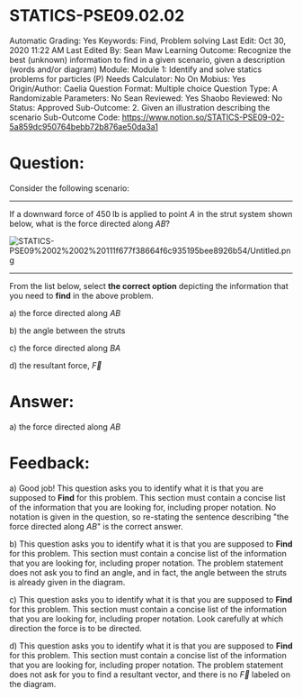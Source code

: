 # STATICS-PSE09.02.02

Automatic Grading: Yes
Keywords: Find, Problem solving
Last Edit: Oct 30, 2020 11:22 AM
Last Edited By: Sean Maw
Learning Outcome: Recognize the best (unknown) information to find in a given scenario, given a description (words and/or diagram)
Module: Module 1: Identify and solve statics problems for particles (P)
Needs Calculator: No
On Mobius: Yes
Origin/Author: Caelia
Question Format: Multiple choice
Question Type: A
Randomizable Parameters: No
Sean Reviewed: Yes
Shaobo Reviewed: No
Status: Approved
Sub-Outcome: 2. Given an illustration describing the scenario
Sub-Outcome Code: https://www.notion.so/STATICS-PSE09-02-5a859dc950764bebb72b876ae50da3a1

# Question:

Consider the following scenario:

---

If a downward force of $450\;\mathrm{lb}$ is applied to point $A$ in the strut system shown below, what is the force directed along $A$$B$?

![STATICS-PSE09%2002%2002%20111f677f38664f6c935195bee8926b54/Untitled.png](STATICS-PSE09%2002%2002%20111f677f38664f6c935195bee8926b54/Untitled.png)

---

From the list below, select **the correct option** depicting the information that you need to **find** in the above problem.  

a) the force directed along $A$$B$

b) the angle between the struts

c) the force directed along $B$$A$

d) the resultant force, $\overrightarrow{F}$

# Answer:

a) the force directed along $A$$B$

# Feedback:

a) Good job!  This question asks you to identify what it is that you are supposed to **Find** for this problem. This section must contain a concise list of the information that you are looking for, including proper notation. No notation is given in the question, so re-stating the sentence describing "the force directed along $A$$B$" is the correct answer. 

b) This question asks you to identify what it is that you are supposed to **Find** for this problem. This section must contain a concise list of the information that you are looking for, including proper notation. The problem statement does not ask you to find an angle, and in fact, the angle between the struts is already given in the diagram.  

c) This question asks you to identify what it is that you are supposed to **Find** for this problem. This section must contain a concise list of the information that you are looking for, including proper notation. Look carefully at which direction the force is to be directed.

d) This question asks you to identify what it is that you are supposed to **Find** for this problem. This section must contain a concise list of the information that you are looking for, including proper notation. The problem statement does not ask for you to find a resultant vector, and there is no $\overrightarrow{F}$ labeled on the diagram.